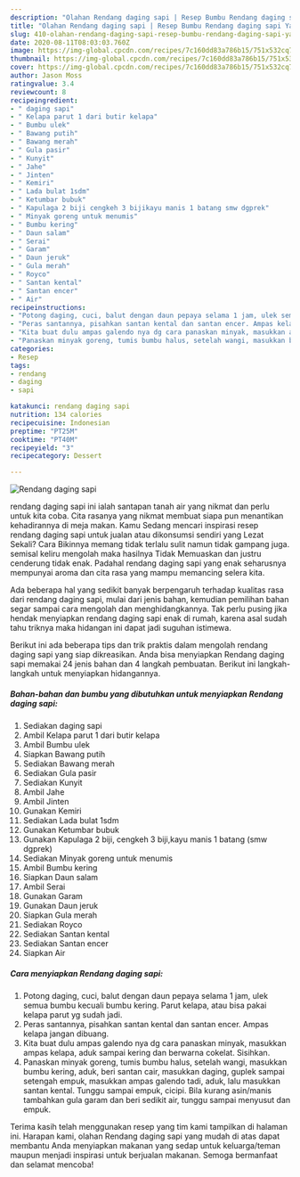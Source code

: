 ```yaml
---
description: "Olahan Rendang daging sapi | Resep Bumbu Rendang daging sapi Yang Paling Enak"
title: "Olahan Rendang daging sapi | Resep Bumbu Rendang daging sapi Yang Paling Enak"
slug: 410-olahan-rendang-daging-sapi-resep-bumbu-rendang-daging-sapi-yang-paling-enak
date: 2020-08-11T08:03:03.760Z
image: https://img-global.cpcdn.com/recipes/7c160dd83a786b15/751x532cq70/rendang-daging-sapi-foto-resep-utama.jpg
thumbnail: https://img-global.cpcdn.com/recipes/7c160dd83a786b15/751x532cq70/rendang-daging-sapi-foto-resep-utama.jpg
cover: https://img-global.cpcdn.com/recipes/7c160dd83a786b15/751x532cq70/rendang-daging-sapi-foto-resep-utama.jpg
author: Jason Moss
ratingvalue: 3.4
reviewcount: 8
recipeingredient:
- " daging sapi"
- " Kelapa parut 1 dari butir kelapa"
- " Bumbu ulek"
- " Bawang putih"
- " Bawang merah"
- " Gula pasir"
- " Kunyit"
- " Jahe"
- " Jinten"
- " Kemiri"
- " Lada bulat 1sdm"
- " Ketumbar bubuk"
- " Kapulaga 2 biji cengkeh 3 bijikayu manis 1 batang smw dgprek"
- " Minyak goreng untuk menumis"
- " Bumbu kering"
- " Daun salam"
- " Serai"
- " Garam"
- " Daun jeruk"
- " Gula merah"
- " Royco"
- " Santan kental"
- " Santan encer"
- " Air"
recipeinstructions:
- "Potong daging, cuci, balut dengan daun pepaya selama 1 jam, ulek semua bumbu kecuali bumbu kering. Parut kelapa, atau bisa pakai kelapa parut yg sudah jadi."
- "Peras santannya, pisahkan santan kental dan santan encer. Ampas kelapa jangan dibuang."
- "Kita buat dulu ampas galendo nya dg cara panaskan minyak, masukkan ampas kelapa, aduk sampai kering dan berwarna cokelat. Sisihkan."
- "Panaskan minyak goreng, tumis bumbu halus, setelah wangi, masukkan bumbu kering, aduk, beri santan cair, masukkan daging, guplek sampai setengah empuk, masukkan ampas galendo tadi, aduk, lalu masukkan santan kental. Tunggu sampai empuk, cicipi. Bila kurang asin/manis tambahkan gula garam dan beri sedikit air, tunggu sampai menyusut dan empuk."
categories:
- Resep
tags:
- rendang
- daging
- sapi

katakunci: rendang daging sapi 
nutrition: 134 calories
recipecuisine: Indonesian
preptime: "PT25M"
cooktime: "PT40M"
recipeyield: "3"
recipecategory: Dessert

---
```



![Rendang daging sapi](https://img-global.cpcdn.com/recipes/7c160dd83a786b15/751x532cq70/rendang-daging-sapi-foto-resep-utama.jpg)


rendang daging sapi ini ialah santapan tanah air yang nikmat dan perlu untuk kita coba. Cita rasanya yang nikmat membuat siapa pun menantikan kehadirannya di meja makan.
Kamu Sedang mencari inspirasi resep rendang daging sapi untuk jualan atau dikonsumsi sendiri yang Lezat Sekali? Cara Bikinnya memang tidak terlalu sulit namun tidak gampang juga. semisal keliru mengolah maka hasilnya Tidak Memuaskan dan justru cenderung tidak enak. Padahal rendang daging sapi yang enak seharusnya mempunyai aroma dan cita rasa yang mampu memancing selera kita.



Ada beberapa hal yang sedikit banyak berpengaruh terhadap kualitas rasa dari rendang daging sapi, mulai dari jenis bahan, kemudian pemilihan bahan segar sampai cara mengolah dan menghidangkannya. Tak perlu pusing jika hendak menyiapkan rendang daging sapi enak di rumah, karena asal sudah tahu triknya maka hidangan ini dapat jadi suguhan istimewa.


Berikut ini ada beberapa tips dan trik praktis dalam mengolah rendang daging sapi yang siap dikreasikan. Anda bisa menyiapkan Rendang daging sapi memakai 24 jenis bahan dan 4 langkah pembuatan. Berikut ini langkah-langkah untuk menyiapkan hidangannya.

<!--inarticleads1-->

##### Bahan-bahan dan bumbu yang dibutuhkan untuk menyiapkan Rendang daging sapi:

1. Sediakan  daging sapi
1. Ambil  Kelapa parut 1 dari butir kelapa
1. Ambil  Bumbu ulek
1. Siapkan  Bawang putih
1. Sediakan  Bawang merah
1. Sediakan  Gula pasir
1. Sediakan  Kunyit
1. Ambil  Jahe
1. Ambil  Jinten
1. Gunakan  Kemiri
1. Sediakan  Lada bulat 1sdm
1. Gunakan  Ketumbar bubuk
1. Gunakan  Kapulaga 2 biji, cengkeh 3 biji,kayu manis 1 batang (smw dgprek)
1. Sediakan  Minyak goreng untuk menumis
1. Ambil  Bumbu kering
1. Siapkan  Daun salam
1. Ambil  Serai
1. Gunakan  Garam
1. Gunakan  Daun jeruk
1. Siapkan  Gula merah
1. Sediakan  Royco
1. Sediakan  Santan kental
1. Sediakan  Santan encer
1. Siapkan  Air




<!--inarticleads2-->

##### Cara menyiapkan Rendang daging sapi:

1. Potong daging, cuci, balut dengan daun pepaya selama 1 jam, ulek semua bumbu kecuali bumbu kering. Parut kelapa, atau bisa pakai kelapa parut yg sudah jadi.
1. Peras santannya, pisahkan santan kental dan santan encer. Ampas kelapa jangan dibuang.
1. Kita buat dulu ampas galendo nya dg cara panaskan minyak, masukkan ampas kelapa, aduk sampai kering dan berwarna cokelat. Sisihkan.
1. Panaskan minyak goreng, tumis bumbu halus, setelah wangi, masukkan bumbu kering, aduk, beri santan cair, masukkan daging, guplek sampai setengah empuk, masukkan ampas galendo tadi, aduk, lalu masukkan santan kental. Tunggu sampai empuk, cicipi. Bila kurang asin/manis tambahkan gula garam dan beri sedikit air, tunggu sampai menyusut dan empuk.




Terima kasih telah menggunakan resep yang tim kami tampilkan di halaman ini. Harapan kami, olahan Rendang daging sapi yang mudah di atas dapat membantu Anda menyiapkan makanan yang sedap untuk keluarga/teman maupun menjadi inspirasi untuk berjualan makanan. Semoga bermanfaat dan selamat mencoba!
